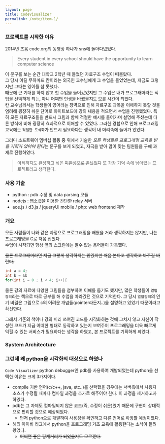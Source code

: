 ```yaml
---
layout: page
title: CodeVisualizer
permalink: /note/item-1/
---
```



### 프로젝트를 시작한 이유

2014년 즈음 code.org의 동영상 하나가 sns에 돌아다녔었다.

> Every student in every school should have the opportunity to learn computer science

이 문구를 보는 순간 대학교 2학년 때 들었던 자료구조 수업이 떠올랐다.  
그 당시 아딜 무하마드 칸이라는 외국인 교수님에게 그 수업을 들었었는데, 지금도 그렇지만 그때는 영어를 참 못했다.  
때문에 큰 기대를 하지 않고 첫 수업을 들어갔었지만 그 수업은 내가 프로그래머라는 직업을 선택하게 되는, 아니 어쩌면 인생을 바꿨을지도 모를 시간이 되었다.  
칸 교수님께서는 학생들이 영어라는 장벽으로 인해 자료구조 과목을 이해하지 못할 것을 염려해 굉장히 쉬운 단어로 화이트보드에 강의 내용을 적으면서 수업을 진행했었다. 특히 모든 자료구조들을 반드시 그림과 함께 적절한 예시를 들어가며 설명해 주셨는데 다른 방식에 비해 굉장히 효과적으로 이해할 수 있었다. 
그러한 경험으로 인해 프로그래밍 교육에는 `적절한 도식화`가 반드시 필요하다는 생각이 내 머리속에 들어가 있었다.  

그러다 소프트웨어 멤버십 활동 중 위에서 기술한 *모든 학생들은 프로그래밍 교육을 받을 기회가 있어야 한다*는 문구를 보게 되었고, 자극을 받아 맘이 맞는 팀원들을 구해 과제로 진행하였다.

> 아직까지도 완성하고 싶은 ~~미완성으로 끝났었다~~ 또 가장 기억 속에 남아있는 프로젝트라고 생각한다.

### 사용 기술

* python : pdb 수정 및 data parsing 모듈
* nodejs : 웹소켓을 이용한 간단한 relay 서버
* ace.js / d3.js / jqueryUI mobile / php: web frontend 제작

### 개요

모든 사람들이 나와 같은 과정으로 프로그래밍을 배웠을 거라 생각하지는 않지만, 나는 프로그래밍을 C로 처음 접했다.  
수업이 시작되면 항상 앞의 스크린에는 알수 없는 용어들이 가득했다.  

~~물론 프로그래머라면 지금 그렇게 생각하지는 않겠지만 처음 본다고 생각하고 봐주길 바란다.~~

``` c
int a = 4;
int b = &b
for(int i = 0 ; i < 4; i++){
```

물론 강의 자료에 다양한 그림들을 첨부하여 이해를 돕기도 했지만, 많은 학생들이 `열혈강의`라는 책으로 따로 공부를 해 수업을 따라갔던 것으로 기억한다.
그 당시 `열혈강의`의 인기 비결은 그림으로 c의 어려운 개념들(pointer라든지..)을 설명하고 있었기 때문이라고 확신한다.

그래서 기존의 책이나 강의 미리 쓰여진 코드를 시각화하는 것에 그치지 않고 자신이 작성한 코드가 지금 어떠한 형태로 동작하고 있는지 보여주어 프로그래밍을 더욱 빠르게 익힐 수 있는 서비스가 필요하다는 생각을 하였고, 본 프로젝트를 기획하게 되었다.

### System Architecture


### 그런데 왜 python을 시각화의 대상으로 하였나

`Code Visualizer` python debugger인 pdb를 사용하여 개발되었는데 python을 선택한 이유는 크게 3가지이다.

* compile 기반 언어(c/c++, java, etc..)를 선택했을 경우에는 서버측에서 사용자 소스가 수정될 때마다 컴파일 과정을 추가로 해주어야 한다. 이 과정을 제거하고자 하였다.
* pdb는 그 자체도 컴파일되지 않은 코드(즉, 수정이 쉬운)였기 때문에 구현이 상대적으로 편리할 것으로 예상되었다.
    * 먼저 python으로 개발하여 사용성을 확인하고 다른 언어로 확장할 예정이였다.
* 해외 아이비 리그에서 python을 프로그래밍 기초 교육에 활용한다는 소식이 들려왔었다.
    * ~~어쩌면 좋은 핑계거리가 되었을지도 모르겠다.~~




